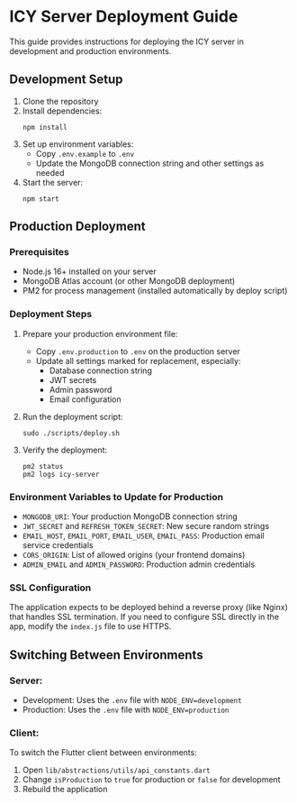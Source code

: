 # ICY Server Deployment Guide

This guide provides instructions for deploying the ICY server in development and production environments.

## Development Setup

1. Clone the repository
2. Install dependencies:
   ```
   npm install
   ```
3. Set up environment variables:
   - Copy `.env.example` to `.env`
   - Update the MongoDB connection string and other settings as needed
4. Start the server:
   ```
   npm start
   ```

## Production Deployment

### Prerequisites
- Node.js 16+ installed on your server
- MongoDB Atlas account (or other MongoDB deployment)
- PM2 for process management (installed automatically by deploy script)

### Deployment Steps

1. Prepare your production environment file:
   - Copy `.env.production` to `.env` on the production server
   - Update all settings marked for replacement, especially:
     - Database connection string
     - JWT secrets
     - Admin password
     - Email configuration

2. Run the deployment script:
   ```
   sudo ./scripts/deploy.sh
   ```
   
3. Verify the deployment:
   ```
   pm2 status
   pm2 logs icy-server
   ```

### Environment Variables to Update for Production

- `MONGODB_URI`: Your production MongoDB connection string
- `JWT_SECRET` and `REFRESH_TOKEN_SECRET`: New secure random strings
- `EMAIL_HOST`, `EMAIL_PORT`, `EMAIL_USER`, `EMAIL_PASS`: Production email service credentials
- `CORS_ORIGIN`: List of allowed origins (your frontend domains)
- `ADMIN_EMAIL` and `ADMIN_PASSWORD`: Production admin credentials

### SSL Configuration

The application expects to be deployed behind a reverse proxy (like Nginx) that handles SSL termination. If you need to configure SSL directly in the app, modify the `index.js` file to use HTTPS.

## Switching Between Environments

### Server:
- Development: Uses the `.env` file with `NODE_ENV=development`
- Production: Uses the `.env` file with `NODE_ENV=production`

### Client:
To switch the Flutter client between environments:
1. Open `lib/abstractions/utils/api_constants.dart`
2. Change `isProduction` to `true` for production or `false` for development
3. Rebuild the application
